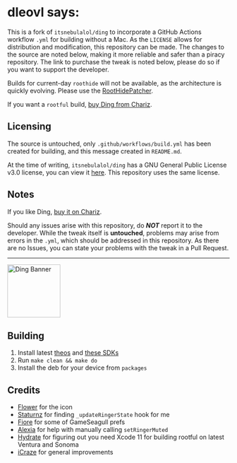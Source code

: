 # dleovl says:
This is a fork of `itsnebulalol/ding` to incorporate a GitHub Actions workflow `.yml` for building without a Mac. As the `LICENSE` allows for distribution and modification, this repository can be made. The changes to the source are noted below, making it more reliable and safer than a piracy repository. The link to purchase the tweak is noted below, please do so if you want to support the developer.

Builds for current-day `roothide` will not be available, as the architecture is quickly evolving. Please use the [RootHidePatcher](https://github.com/roothide/RootHidePatcher).

If you want a `rootful` build, [buy Ding from Chariz](https://chariz.com/buy/ding).

## Licensing

The source is untouched, only `.github/workflows/build.yml` has been created for building, and this message created in `README.md`.

At the time of writing, `itsnebulalol/ding` has a GNU General Public License v3.0 license, you can view it [here](https://github.com/itsnebulalol/ding/blob/main/LICENSE). This repository uses the same license.

## Notes

If you like Ding, [buy it on Chariz](https://chariz.com/buy/ding).

Should any issues arise with this repository, do ***NOT*** report it to the developer. While the tweak itself is **untouched**, problems may arise from errors in the `.yml`, which should be addressed in this repository. As there are no Issues, you can state your problems with the tweak in a Pull Request.

<hr>

<picture>
	<source media="(prefers-color-scheme: light)" srcset="https://cdn.discordapp.com/attachments/1028398976640229380/1113461306939412490/DingBannerBlack.png">
	<img align="left" height="120" src="https://cdn.discordapp.com/attachments/1028398976640229380/1113461307182690364/DingBanner.png" alt="Ding Banner" style="float: left;"/>
</picture>

<br clear="both"/>

## Building

1. Install latest [theos](https://theos.dev) and [these SDKs](https://github.com/itsnebulalol/sdks)
2. Run `make clean && make do`
3. Install the deb for your device from `packages`

## Credits

- [Flower](https://github.com/flowerible) for the icon
- [Staturnz](https://github.com/staturnzz) for finding `_updateRingerState` hook for me
- [Fiore](https://github.com/donato-fiore) for some of GameSeagull prefs
- [Alexia](https://github.com/0xallie) for help with manually calling `setRingerMuted`
- [Hydrate](https://github.com/hydrationMan) for figuring out you need Xcode 11 for building rootful on latest Ventura and Sonoma
- [iCraze](https://github.com/iCrazeiOS) for general improvements

